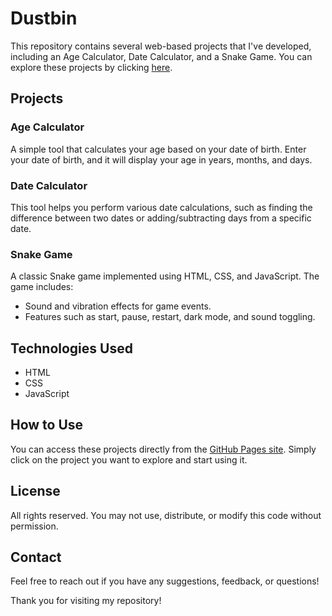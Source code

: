 # Dustbin 

This repository contains several web-based projects that I've developed, including an Age Calculator, Date Calculator, and a Snake Game. You can explore these projects by clicking [here](https://nwdevin.github.io/Dustbin/).

## Projects

### Age Calculator
A simple tool that calculates your age based on your date of birth. Enter your date of birth, and it will display your age in years, months, and days.

### Date Calculator
This tool helps you perform various date calculations, such as finding the difference between two dates or adding/subtracting days from a specific date.

### Snake Game
A classic Snake game implemented using HTML, CSS, and JavaScript. The game includes:
- Sound and vibration effects for game events.
- Features such as start, pause, restart, dark mode, and sound toggling.

## Technologies Used
- HTML
- CSS
- JavaScript

## How to Use
You can access these projects directly from the [GitHub Pages site](https://nwdevin.github.io/Dustbin/). Simply click on the project you want to explore and start using it.

## License

All rights reserved. You may not use, distribute, or modify this code without permission.

## Contact
Feel free to reach out if you have any suggestions, feedback, or questions!

Thank you for visiting my repository!
